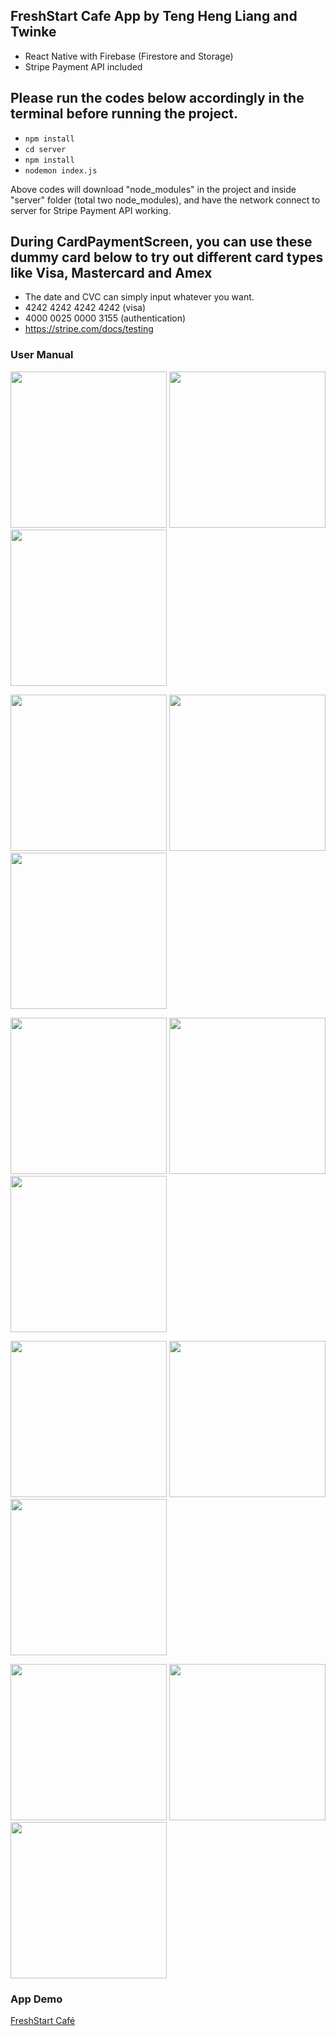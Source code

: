 ## FreshStart Cafe App by Teng Heng Liang and Twinke
- React Native with Firebase (Firestore and Storage)
- Stripe Payment API included

## Please run the codes below accordingly in the terminal before running the project.
- `npm install`
- `cd server`
- `npm install`
- `nodemon index.js`

Above codes will download "node_modules" in the project and inside "server" folder (total two node_modules), and have the network connect to server for Stripe Payment API working.

## During CardPaymentScreen, you can use these dummy card below to try out different card types like Visa, Mastercard and Amex
- The date and CVC can simply input whatever you want.
- 4242 4242 4242 4242 (visa)
- 4000 0025 0000 3155 (authentication)
- https://stripe.com/docs/testing

### User Manual
<img src="https://user-images.githubusercontent.com/54095039/155338967-d4140f94-f25a-4d4a-b3a2-d276b25e5ec1.jpg" width="250"> <img src="https://user-images.githubusercontent.com/54095039/155339136-08214d2c-cacc-48ec-91b9-63c0be84b11f.jpg" width="250"> <img src="https://user-images.githubusercontent.com/54095039/155339632-bfa168f3-2ac7-4836-963f-e3901b4e0f39.jpg" width="250">

<img src="https://user-images.githubusercontent.com/54095039/155339675-65b5574b-f4ca-4638-a9f4-bdeed8b070b4.jpg" width="250"> <img src="https://user-images.githubusercontent.com/54095039/155339651-c2d412c9-6117-435d-8ba6-5aaf41239634.jpg" width="250"> <img src="https://user-images.githubusercontent.com/54095039/155339684-3fd4e8ed-8093-4497-a593-a44a3f712888.jpg" width="250">

<img src="https://user-images.githubusercontent.com/54095039/155340377-4aa80d42-46df-496c-9792-5534149b7e18.jpg" width="250"> <img src="https://user-images.githubusercontent.com/54095039/155340390-80fd118f-ab4e-4f18-81ba-fa52e18855d4.jpg" width="250"> <img src="https://user-images.githubusercontent.com/54095039/155340397-96d6340b-6121-409c-8040-f6dbb0c9e2c6.png" width="250"> 

<img src="https://user-images.githubusercontent.com/54095039/155340401-dac6132c-de47-4abf-ab59-95332aad9a6f.png" width="250"> <img src="https://user-images.githubusercontent.com/54095039/155340406-e773ac91-382b-4117-845d-dc669fafebfa.png" width="250"> <img src="https://user-images.githubusercontent.com/54095039/155340436-fb49801f-a27b-4705-b6dc-095c9e89ccb8.png" width="250">

<img src="https://user-images.githubusercontent.com/54095039/155340449-a7922cdc-7232-4aee-a590-8b3fe03565ae.png" width="250"> <img src="https://user-images.githubusercontent.com/54095039/155340459-f328f0f7-ef7c-44d0-a217-6b84406a7a6c.png" width="250"> <img src="https://user-images.githubusercontent.com/54095039/155340461-e926150b-edec-463b-8a46-601b78fbf45d.png" width="250">

### App Demo
[FreshStart Café](https://www.youtube.com/watch?v=TH6Q3yrErRc)
